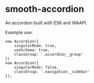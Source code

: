 # smooth-accordion
An accordion built with ES6 and WAAPI.

Example use:
```
new Accordion({
	singularMode: true,
	useSchema: true,
	classGroup: '.accordion__group'
})
new Accordion({
	singularMode: false,
	classGroup: '.navigation__sidebar'
});
```
